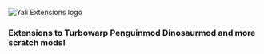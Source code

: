 ![Yali Extensions logo](https://i.imagesup.co/images2/77d909c9d0fe349dce9fe813a7ced7d359db4067.png)
### Extensions to Turbowarp Penguinmod Dinosaurmod and more scratch mods!
